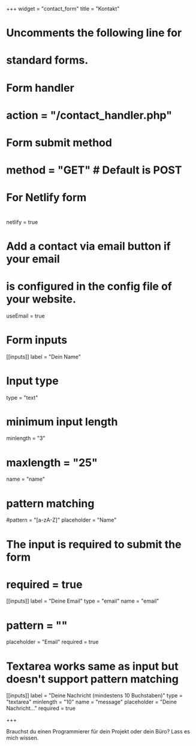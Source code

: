 +++
widget = "contact_form"
title = "Kontakt" 

# Uncomments the following line for
# standard forms.
#
# Form handler
# action = "/contact_handler.php"
# Form submit method
# method = "GET" # Default is POST

# For Netlify form
#
netlify = true

# Add a contact via email button if your email
# is configured in the config file of your website.
useEmail = true

# Form inputs
[[inputs]]
label = "Dein Name"
# Input type
type = "text"
# minimum input length
minlength = "3"
# maxlength = "25"
name = "name"
# pattern matching
#pattern = "[a-zA-Z]"
placeholder = "Name"
# The input is required to submit the form
# required = true

[[inputs]]
label = "Deine Email"
type = "email"
name = "email"
# pattern = ""
placeholder = "Email"
required = true

# Textarea works same as input but doesn't support pattern matching
[[inputs]]
label = "Deine Nachricht (mindestens 10 Buchstaben)"
type = "textarea"
minlength = "10"
name = "message"
placeholder = "Deine Nachricht..."
required = true

+++

Brauchst du einen Programmierer für dein Projekt oder dein Büro? Lass es mich wissen.